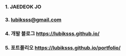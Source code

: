 ### 1. JAEDEOK JO
### 3. lubiksss@gmail.com
### 4. 개발 블로그 https://lubiksss.github.io/
### 5. 포트폴리오 https://lubiksss.github.io/portfolio/
